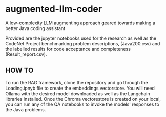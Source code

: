 # augmented-llm-coder
A low-complexity LLM augmenting approach geared towards making a better Java coding assistant  
 
Provided are the jupyter notebooks used for the research as well as the CodeNet Project benchmarking problem descriptions, (Java200.csv) and the labelled results for code acceptance and completeness (Result_report.csv).
 
## HOW TO
To run the RAG framework, clone the repository and go through the Loading.ipnyb file to create the embeddings vectorstore. You will need Ollama with the desired model downloaded as well as the Langchain libraries installed. 
Once the Chroma vectorestore is created on your local, you can run any of the QA notebooks to invoke the models' responses to the Java problems.
